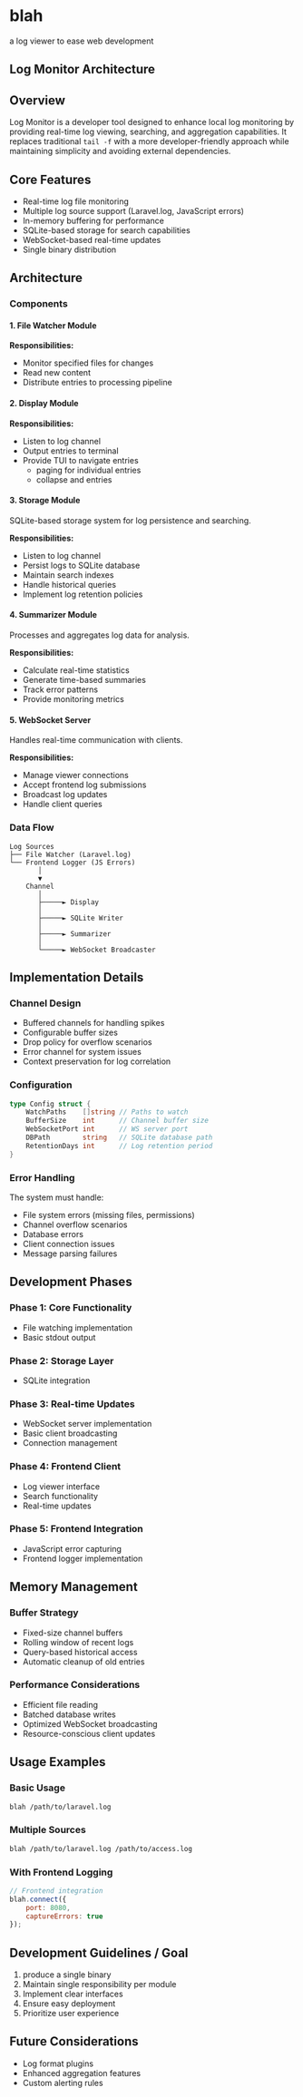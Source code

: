 # blah

a log viewer to ease web development

## Log Monitor Architecture

## Overview

Log Monitor is a developer tool designed to enhance local log monitoring by providing real-time log viewing, searching, and aggregation capabilities. It replaces traditional `tail -f` with a more developer-friendly approach while maintaining simplicity and avoiding external dependencies.

## Core Features

- Real-time log file monitoring
- Multiple log source support (Laravel.log, JavaScript errors)
- In-memory buffering for performance
- SQLite-based storage for search capabilities
- WebSocket-based real-time updates
- Single binary distribution

## Architecture

### Components

#### 1. File Watcher Module

**Responsibilities:**

- Monitor specified files for changes
- Read new content
- Distribute entries to processing pipeline

#### 2. Display Module 

**Responsibilities:**

- Listen to log channel
- Output entries to terminal
- Provide TUI to navigate entries
    - paging for individual entries
    - collapse and entries

#### 3. Storage Module

SQLite-based storage system for log persistence and searching.

**Responsibilities:**

- Listen to log channel
- Persist logs to SQLite database
- Maintain search indexes
- Handle historical queries
- Implement log retention policies

#### 4. Summarizer Module

Processes and aggregates log data for analysis.

**Responsibilities:**

- Calculate real-time statistics
- Generate time-based summaries
- Track error patterns
- Provide monitoring metrics

#### 5. WebSocket Server

Handles real-time communication with clients.

**Responsibilities:**

- Manage viewer connections
- Accept frontend log submissions
- Broadcast log updates
- Handle client queries

### Data Flow

```
Log Sources
├── File Watcher (Laravel.log)
└── Frontend Logger (JS Errors)
       │
       ▼
    Channel
       │
       ├─────► Display
       │
       ├─────► SQLite Writer
       │
       ├─────► Summarizer
       │
       └─────► WebSocket Broadcaster
```

## Implementation Details

### Channel Design

- Buffered channels for handling spikes
- Configurable buffer sizes
- Drop policy for overflow scenarios
- Error channel for system issues
- Context preservation for log correlation

### Configuration

```go
type Config struct {
    WatchPaths    []string // Paths to watch
    BufferSize    int      // Channel buffer size
    WebSocketPort int      // WS server port
    DBPath        string   // SQLite database path
    RetentionDays int      // Log retention period
}
```

### Error Handling

The system must handle:

- File system errors (missing files, permissions)
- Channel overflow scenarios
- Database errors
- Client connection issues
- Message parsing failures

## Development Phases

### Phase 1: Core Functionality

- File watching implementation
- Basic stdout output

### Phase 2: Storage Layer

- SQLite integration

### Phase 3: Real-time Updates

- WebSocket server implementation
- Basic client broadcasting
- Connection management

### Phase 4: Frontend Client

- Log viewer interface
- Search functionality
- Real-time updates

### Phase 5: Frontend Integration

- JavaScript error capturing
- Frontend logger implementation

## Memory Management

### Buffer Strategy

- Fixed-size channel buffers
- Rolling window of recent logs
- Query-based historical access
- Automatic cleanup of old entries

### Performance Considerations

- Efficient file reading
- Batched database writes
- Optimized WebSocket broadcasting
- Resource-conscious client updates

## Usage Examples

### Basic Usage

```bash
blah /path/to/laravel.log
```

### Multiple Sources

```bash
blah /path/to/laravel.log /path/to/access.log
```

### With Frontend Logging

```javascript
// Frontend integration
blah.connect({
    port: 8080,
    captureErrors: true
});
```

## Development Guidelines / Goal

1. produce a single binary
2. Maintain single responsibility per module
3. Implement clear interfaces
4. Ensure easy deployment
5. Prioritize user experience

## Future Considerations

- Log format plugins
- Enhanced aggregation features
- Custom alerting rules
